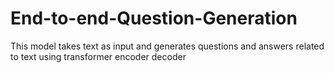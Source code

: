 # End-to-end-Question-Generation
This model takes text as input and generates questions and answers related to text using transformer encoder decoder

